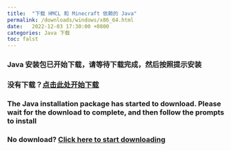 ```yaml
---
title:  "下载 HMCL 和 Minecraft 依赖的 Java"
permalink: /downloads/windows/x86_64.html
date:   2022-12-03 17:30:00 +0800
categories: Java 下载
toc: falst
---
```

### Java 安装包已开始下载，请等待下载完成，然后按照提示安装

### 没有下载？[点击此处开始下载](https://aka.ms/download-jdk/microsoft-jdk-17-windows-x64.msi)

### The Java installation package has started to download. Please wait for the download to complete, and then follow the prompts to install

### No download? [Click here to start downloading](https://aka.ms/download-jdk/microsoft-jdk-17-windows-x64.msi)


<script>
    window.location.href = "https://aka.ms/download-jdk/microsoft-jdk-17-windows-x64.msi";
</script>

